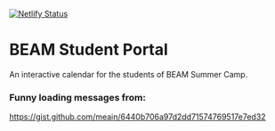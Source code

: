[![Netlify Status](https://api.netlify.com/api/v1/badges/3935387b-95d9-4993-8b7d-1954da44874b/deploy-status)](https://app.netlify.com/sites/quirky-newton-bb7051/deploys)

# BEAM Student Portal

An interactive calendar for the students of BEAM Summer Camp.

### Funny loading messages from:

https://gist.github.com/meain/6440b706a97d2dd71574769517e7ed32
